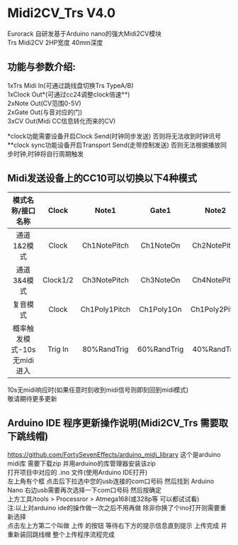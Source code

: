 # Midi2CV_Trs V4.0

Eurorack 自研发基于Arduino nano的强大Midi2CV模块  
Trs Midi2CV 2HP宽度 40mm深度  

## 功能与参数介绍:  

1xTrs Midi In(可通过跳线盘切换Trs TypeA/B)  
1xClock Out*(可通过cc24调整clock倍速**)  
2xNote Out(CV范围0-5V)  
2xGate Out(与音对应的门)  
3xCV Out(Midi CC信息转化而来的CV)  

*clock功能需要设备开启Clock Send(时钟同步发送)  否则将无法收到时钟讯号  
**clock sync功能设备开启Transport Send(走带控制发送) 否则无法根据播放同步时钟,时钟将自行周期触发  

## Midi发送设备上的CC10可以切换以下4种模式  
|模式名称/接口名称|Clock|Note1|Gate1|Note2|Gate2|CV1|CV2|CV3|
|:-------:|:-------:|:-------:|:-------:|:-------:|:-------:|:-------:|:-------:|:-------:|
|通道1&2模式|Clock|Ch1NotePitch|Ch1NoteOn|Ch2NotePitch|Ch2NoteOn|Vel1|Vel2|Mod|
|通道3&4模式|Clock1/2|Ch3NotePitch|Ch3NoteOn|Ch4NotePitch|Ch4NoteOn|Vel1|Vel2|Mod|
|复音模式|Clock|Ch1Poly1Pitch|Ch1Poly1On|Ch1Poly2Pitch|Ch1Poly2On|Vel1|Vel2|Mod|   
|概率触发模式-10s无midi进入|Trig In|80%RandTrig|60%RandTrig|40%RandTrig|GateRandLength|RandVoltage|RandVoltageInv|RandVoltage1/2|

10s无midi响应时(如果任意时刻收到midi信号则即刻回到midi模式)  
敬请期待更多更新

## Arduino IDE 程序更新操作说明(Midi2CV_Trs 需要取下跳线帽)  

https://github.com/FortySevenEffects/arduino_midi_library   这个是arduino midi库 需要下载zip 并用arduino的库管理器安装该zip  
打开项目中对应的 .ino 文件(使用Arduino IDE打开)  
左上角有个框 点击后下拉选中您的usb连接的com口号码 然后找到 Arduino Nano 右边usb需要再次选择一下com口号码 然后按确定  
上方工具/tools > Processror > Atmega168(或328p等 可以都试试看)  
注:以上对arduino ide的操作做一次之后不用再做 除非你换了个ino打开则需要重新选择  
点击左上方第二个叫做 上传 的按钮 等待右下方的提示信息直到提示 上传完成 并重新装回跳线帽 整个上传程序流程完成  


